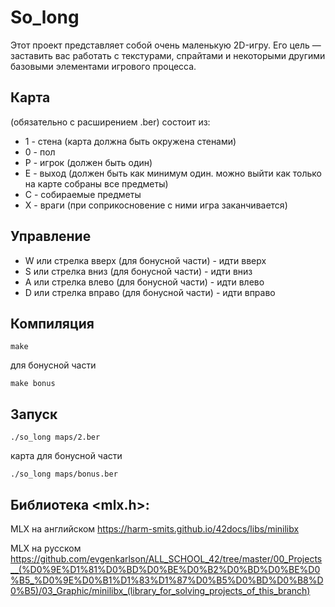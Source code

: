 So_long
=======
Этот проект представляет собой очень маленькую 2D-игру.
Его цель — заставить вас работать с текстурами, спрайтами и некоторыми другими базовыми элементами игрового процесса.

Карта
-----
(обязательно с расширением .ber) состоит из:
- 1 - стена (карта должна быть окружена стенами)
- 0 - пол
- P - игрок (должен быть один)
- E - выход (должен быть как минимум один. можно выйти как только на карте собраны все предметы)
- C - собираемые предметы
- X - враги (при соприкосновение с ними игра заканчивается)

Управление
----------
- W или стрелка вверх (для бонусной части) - идти вверх
- S или стрелка вниз (для бонусной части) - идти вниз
- A или стрелка влево (для бонусной части) - идти влево
- D или стрелка вправо (для бонусной части) - идти вправо

Компиляция
----------
```
make
```
для бонусной части
```
make bonus
```
Запуск
------
```
./so_long maps/2.ber
```
карта для бонусной части
```
./so_long maps/bonus.ber
```

Библиотека <mlx.h>:
-------------------

MLX на английском
https://harm-smits.github.io/42docs/libs/minilibx

MLX на русском
https://github.com/evgenkarlson/ALL_SCHOOL_42/tree/master/00_Projects__(%D0%9E%D1%81%D0%BD%D0%BE%D0%B2%D0%BD%D0%BE%D0%B5_%D0%9E%D0%B1%D1%83%D1%87%D0%B5%D0%BD%D0%B8%D0%B5)/03_Graphic/minilibx_(library_for_solving_projects_of_this_branch)
